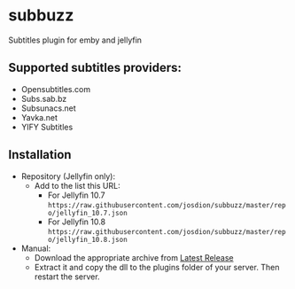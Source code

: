 # subbuzz
Subtitles plugin for emby and jellyfin

## Supported subtitles providers:
* Opensubtitles.com
* Subs.sab.bz
* Subsunacs.net
* Yavka.net
* YIFY Subtitles

## Installation
- Repository (Jellyfin only):
  - Add to the list this URL:
    - For Jellyfin 10.7 `https://raw.githubusercontent.com/josdion/subbuzz/master/repo/jellyfin_10.7.json`
    - For Jellyfin 10.8 `https://raw.githubusercontent.com/josdion/subbuzz/master/repo/jellyfin_10.8.json`
- Manual:
  - Download the appropriate archive from [Latest Release](https://github.com/josdion/subbuzz/releases/latest)
  - Extract it and copy the dll to the plugins folder of your server. Then restart the server.    
